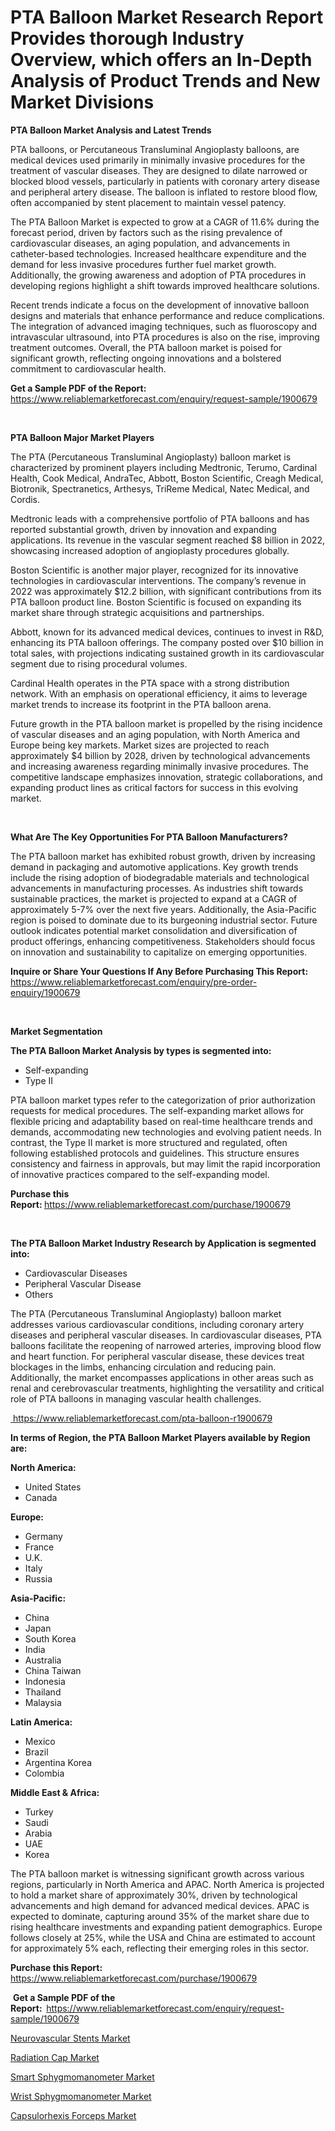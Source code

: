 <p><h1>PTA Balloon Market Research Report Provides thorough Industry Overview, which offers an In-Depth Analysis of Product Trends and New Market Divisions</h1></p><p><strong>PTA Balloon Market Analysis and Latest Trends</strong></p>
<p><p>PTA balloons, or Percutaneous Transluminal Angioplasty balloons, are medical devices used primarily in minimally invasive procedures for the treatment of vascular diseases. They are designed to dilate narrowed or blocked blood vessels, particularly in patients with coronary artery disease and peripheral artery disease. The balloon is inflated to restore blood flow, often accompanied by stent placement to maintain vessel patency.</p><p>The PTA Balloon Market is expected to grow at a CAGR of 11.6% during the forecast period, driven by factors such as the rising prevalence of cardiovascular diseases, an aging population, and advancements in catheter-based technologies. Increased healthcare expenditure and the demand for less invasive procedures further fuel market growth. Additionally, the growing awareness and adoption of PTA procedures in developing regions highlight a shift towards improved healthcare solutions.</p><p>Recent trends indicate a focus on the development of innovative balloon designs and materials that enhance performance and reduce complications. The integration of advanced imaging techniques, such as fluoroscopy and intravascular ultrasound, into PTA procedures is also on the rise, improving treatment outcomes. Overall, the PTA balloon market is poised for significant growth, reflecting ongoing innovations and a bolstered commitment to cardiovascular health.</p></p>
<p><strong>Get a Sample PDF of the Report:&nbsp;</strong> <a href="https://www.reliablemarketforecast.com/enquiry/request-sample/1900679?utm_campaign=1875&utm_medium=2&utm_source=Github&utm_content=ia&utm_term=04032025&utm_id=pta-balloon">https://www.reliablemarketforecast.com/enquiry/request-sample/1900679</a></p>
<p>&nbsp;</p>
<p><strong>PTA Balloon Major Market Players</strong></p>
<p><p>The PTA (Percutaneous Transluminal Angioplasty) balloon market is characterized by prominent players including Medtronic, Terumo, Cardinal Health, Cook Medical, AndraTec, Abbott, Boston Scientific, Creagh Medical, Biotronik, Spectranetics, Arthesys, TriReme Medical, Natec Medical, and Cordis. </p><p>Medtronic leads with a comprehensive portfolio of PTA balloons and has reported substantial growth, driven by innovation and expanding applications. Its revenue in the vascular segment reached $8 billion in 2022, showcasing increased adoption of angioplasty procedures globally.</p><p>Boston Scientific is another major player, recognized for its innovative technologies in cardiovascular interventions. The company’s revenue in 2022 was approximately $12.2 billion, with significant contributions from its PTA balloon product line. Boston Scientific is focused on expanding its market share through strategic acquisitions and partnerships.</p><p>Abbott, known for its advanced medical devices, continues to invest in R&D, enhancing its PTA balloon offerings. The company posted over $10 billion in total sales, with projections indicating sustained growth in its cardiovascular segment due to rising procedural volumes.</p><p>Cardinal Health operates in the PTA space with a strong distribution network. With an emphasis on operational efficiency, it aims to leverage market trends to increase its footprint in the PTA balloon arena.</p><p>Future growth in the PTA balloon market is propelled by the rising incidence of vascular diseases and an aging population, with North America and Europe being key markets. Market sizes are projected to reach approximately $4 billion by 2028, driven by technological advancements and increasing awareness regarding minimally invasive procedures. The competitive landscape emphasizes innovation, strategic collaborations, and expanding product lines as critical factors for success in this evolving market.</p></p>
<p>&nbsp;</p>
<p><strong>What Are The Key Opportunities For PTA Balloon Manufacturers?</strong></p>
<p><p>The PTA balloon market has exhibited robust growth, driven by increasing demand in packaging and automotive applications. Key growth trends include the rising adoption of biodegradable materials and technological advancements in manufacturing processes. As industries shift towards sustainable practices, the market is projected to expand at a CAGR of approximately 5-7% over the next five years. Additionally, the Asia-Pacific region is poised to dominate due to its burgeoning industrial sector. Future outlook indicates potential market consolidation and diversification of product offerings, enhancing competitiveness. Stakeholders should focus on innovation and sustainability to capitalize on emerging opportunities.</p></p>
<p><strong>Inquire or Share Your Questions If Any Before Purchasing This Report:</strong> <a href="https://www.reliablemarketforecast.com/enquiry/pre-order-enquiry/1900679?utm_campaign=1875&utm_medium=2&utm_source=Github&utm_content=ia&utm_term=04032025&utm_id=pta-balloon">https://www.reliablemarketforecast.com/enquiry/pre-order-enquiry/1900679</a></p>
<p>&nbsp;</p>
<p><strong>Market Segmentation</strong></p>
<p><strong>The PTA Balloon Market Analysis by types is segmented into:</strong></p>
<p><ul><li>Self-expanding</li><li>Type II</li></ul></p>
<p><p>PTA balloon market types refer to the categorization of prior authorization requests for medical procedures. The self-expanding market allows for flexible pricing and adaptability based on real-time healthcare trends and demands, accommodating new technologies and evolving patient needs. In contrast, the Type II market is more structured and regulated, often following established protocols and guidelines. This structure ensures consistency and fairness in approvals, but may limit the rapid incorporation of innovative practices compared to the self-expanding model.</p></p>
<p><strong>Purchase this Report:&nbsp;</strong><a href="https://www.reliablemarketforecast.com/purchase/1900679?utm_campaign=1875&utm_medium=2&utm_source=Github&utm_content=ia&utm_term=04032025&utm_id=pta-balloon">https://www.reliablemarketforecast.com/purchase/1900679</a></p>
<p>&nbsp;</p>
<p><strong>The PTA Balloon Market Industry Research by Application is segmented into:</strong></p>
<p><ul><li>Cardiovascular Diseases</li><li>Peripheral Vascular Disease</li><li>Others</li></ul></p>
<p><p>The PTA (Percutaneous Transluminal Angioplasty) balloon market addresses various cardiovascular conditions, including coronary artery diseases and peripheral vascular diseases. In cardiovascular diseases, PTA balloons facilitate the reopening of narrowed arteries, improving blood flow and heart function. For peripheral vascular disease, these devices treat blockages in the limbs, enhancing circulation and reducing pain. Additionally, the market encompasses applications in other areas such as renal and cerebrovascular treatments, highlighting the versatility and critical role of PTA balloons in managing vascular health challenges.</p></p>
<p><a href="https://www.reliablemarketforecast.com/pta-balloon-r1900679?utm_campaign=1875&utm_medium=2&utm_source=Github&utm_content=ia&utm_term=04032025&utm_id=pta-balloon">&nbsp;https://www.reliablemarketforecast.com/pta-balloon-r1900679</a></p>
<p><strong>In terms of Region, the PTA Balloon Market Players available by Region are:</strong></p>
<p>
    <p> <strong> North America: </strong>
        <ul>
            <li>United States</li>
            <li>Canada</li>
        </ul>
        </p> 
    <p> <strong> Europe: </strong>
        <ul>
            <li>Germany</li>
            <li>France</li>
            <li>U.K.</li>
            <li>Italy</li>
            <li>Russia</li>
        </ul>
        </p> 
    <p> <strong> Asia-Pacific: </strong>
        <ul>
            <li>China</li>
            <li>Japan</li>
            <li>South Korea</li>
            <li>India</li>
            <li>Australia</li>
            <li>China Taiwan</li>
            <li>Indonesia</li>
            <li>Thailand</li>
            <li>Malaysia</li>
        </ul>
        </p> 
    <p> <strong> Latin America: </strong>
        <ul>
            <li>Mexico</li>
            <li>Brazil</li>
            <li>Argentina Korea</li>
            <li>Colombia</li>
        </ul>
        </p> 
    <p> <strong> Middle East & Africa: </strong>
        <ul>
            <li>Turkey</li>
            <li>Saudi</li>
            <li>Arabia</li>
            <li>UAE</li>
            <li>Korea</li>
        </ul>
    </p>
    </p>
<p><p>The PTA balloon market is witnessing significant growth across various regions, particularly in North America and APAC. North America is projected to hold a market share of approximately 30%, driven by technological advancements and high demand for advanced medical devices. APAC is expected to dominate, capturing around 35% of the market share due to rising healthcare investments and expanding patient demographics. Europe follows closely at 25%, while the USA and China are estimated to account for approximately 5% each, reflecting their emerging roles in this sector.</p></p>
<p><strong>Purchase this Report: </strong><a href="https://www.reliablemarketforecast.com/purchase/1900679?utm_campaign=1875&utm_medium=2&utm_source=Github&utm_content=ia&utm_term=04032025&utm_id=pta-balloon">https://www.reliablemarketforecast.com/purchase/1900679</a></p>
<p>&nbsp;<strong>Get a Sample PDF of the Report:&nbsp;&nbsp;</strong><a href="https://www.reliablemarketforecast.com/enquiry/request-sample/1900679?utm_campaign=1875&utm_medium=2&utm_source=Github&utm_content=ia&utm_term=04032025&utm_id=pta-balloon">https://www.reliablemarketforecast.com/enquiry/request-sample/1900679</a></p>
<p><strong></strong></p>
<p><p><a href="https://github.com/navodfetiya/Market-Research-Report-List-1/blob/main/neurovascular-stents-market.md?utm_campaign=1875&utm_medium=2&utm_source=Github&utm_content=ia&utm_term=04032025&utm_id=pta-balloon">Neurovascular Stents Market</a></p><p><a href="https://github.com/yenagmah/Market-Research-Report-List-1/blob/main/radiation-cap-market.md?utm_campaign=1875&utm_medium=2&utm_source=Github&utm_content=ia&utm_term=04032025&utm_id=pta-balloon">Radiation Cap Market</a></p><p><a href="https://github.com/doganaqev/Market-Research-Report-List-1/blob/main/smart-sphygmomanometer-market.md?utm_campaign=1875&utm_medium=2&utm_source=Github&utm_content=ia&utm_term=04032025&utm_id=pta-balloon">Smart Sphygmomanometer Market</a></p><p><a href="https://github.com/omemaeuseda/Market-Research-Report-List-1/blob/main/wrist-sphygmomanometer-market.md?utm_campaign=1875&utm_medium=2&utm_source=Github&utm_content=ia&utm_term=04032025&utm_id=pta-balloon">Wrist Sphygmomanometer Market</a></p><p><a href="https://github.com/rentzszaszjn/Market-Research-Report-List-1/blob/main/capsulorhexis-forceps-market.md?utm_campaign=1875&utm_medium=2&utm_source=Github&utm_content=ia&utm_term=04032025&utm_id=pta-balloon">Capsulorhexis Forceps Market</a></p></p>